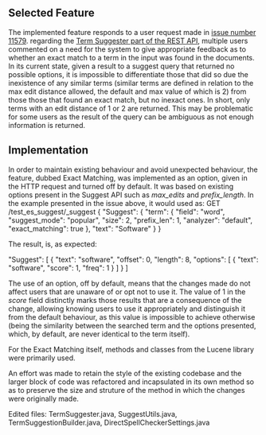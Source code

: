 Selected Feature
----------------
The implemented feature responds to a user request made in [issue number 11579](https://github.com/elastic/elasticsearch/issues/11579). regarding the [Term Suggester part of the REST API](https://www.elastic.co/guide/en/elasticsearch/reference/current/search-suggesters-term.html), multiple users commented on a need for the system to give appropriate feedback as to whether an exact match to a term in the input was found in the documents. In its current state, given a result to a suggest query that returned no possible options, it is impossible to differentiate those that did so due the inexistence of any similar terms (similar terms are defined in relation to the max edit distance allowed, the default and max value of which is 2) from those those that found an exact match, but no inexact ones. In short, only terms with an edit distance of 1 or 2 are returned. This may be problematic for some users as the result of the query can be ambiguous as not enough information is returned.

Implementation
--------------
In order to maintain existing behaviour and avoid unexpected behaviour, the feature, dubbed Exact Matching, was implemented as an option, given in the HTTP request and turned off by default. It was based on existing options present in the Suggest API such as *max_edits* and *prefix_length*. In the example presented in the issue above, it would used as:
GET /test_es_suggest/_suggest
{
  "Suggest": {
      "term": {
        "field": "word",
        "suggest_mode": "popular",
        "size": 2,
        "prefix_len": 1,
        "analyzer": "default",
        "exact_matching": true
      },
      "text": "Software"
    }
}

The result, is, as expected:

"Suggest": [
      {
         "text": "software",
         "offset": 0,
         "length": 8,
         "options": [
            {
               "text": "software",
               "score": 1,
               "freq": 1
            }
         ]
      }
   ]

The use of an option, off by default, means that the changes made do not affect users that are unaware of or opt not to use it. The value of 1 in the *score* field distinctly marks those results that are a consequence of the change, allowing knowing users to use it appropriately and distinguish it from the default behaviour, as this value is impossible to achieve otherwise (being the similarity between the searched term and the options presented, which, by default, are never identical to the term itself).

For the Exact Matching itself, methods and classes from the Lucene library were primarily used.

An effort was made to retain the style of the existing codebase and the larger block of code was refactored and incapsulated in its own method so as to preserve the size and struture of the method in which the changes were originally made.

Edited files: TermSuggester.java, SuggestUtils.java, TermSuggestionBuilder.java, DirectSpellCheckerSettings.java
